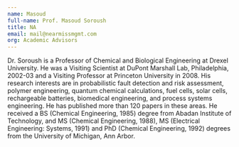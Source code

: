 ```yaml
---
name: Masoud
full-name: Prof. Masoud Soroush
title: NA
email: mail@nearmissmgmt.com
org: Academic Advisors
---
```


Dr. Soroush is a Professor of Chemical and Biological Engineering at Drexel University. He was a Visiting Scientist at DuPont Marshall Lab, Philadelphia, 2002-03 and a Visiting Professor at Princeton University in 2008. His research interests are in probabilistic fault detection and risk assessment, polymer engineering, quantum chemical calculations, fuel cells, solar cells, rechargeable batteries, biomedical engineering, and process systems engineering. He has published more than 120 papers in these areas. He received a BS (Chemical Engineering, 1985) degree from Abadan Institute of Technology, and MS (Chemical Engineering, 1988), MS (Electrical Engineering: Systems, 1991) and PhD (Chemical Engineering, 1992) degrees from the University of Michigan, Ann Arbor.
